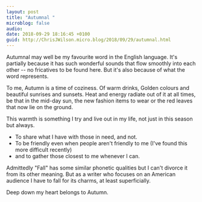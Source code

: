 ```yaml
---
layout: post
title: "Autumnal "
microblog: false
audio: 
date: 2018-09-29 18:16:45 +0100
guid: http://ChrisJWilson.micro.blog/2018/09/29/autumnal.html
---
```


Autumnal may well be my favourite word in the English language. It's partially because it has such wonderful sounds that flow smoothly into each other -- no fricatives to be found here. But it's also because of what the word represents. 

To me, Autumn is a time of coziness. Of warm drinks, Golden colours and beautiful sunrises and sunsets. 
Heat and energy radiate out of it at all times, be that in the mid-day sun, the new fashion items to wear or the red leaves that now lie on the ground. 

This warmth is something I try and live out in my life, not just in this season but always. 
- To share what I have with those in need, and not. 
- To be friendly even when people aren't friendly to me (I've found this more difficult recently)
- and to gather those closest to me whenever I can. 

Admittedly "Fall" has some similar phonetic qualities but I can't divorce it from its other meaning. But as a writer who focuses on an American audience I have to fall for its charms, at least superficially. 

Deep down my heart belongs to Autumn. 
